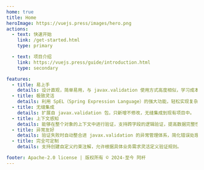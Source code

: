 ```yaml
---
home: true
title: Home
heroImage: https://vuejs.press/images/hero.png
actions:
  - text: 快速开始
    link: /get-started.html
    type: primary

  - text: 项目介绍
    link: https://vuejs.press/guide/introduction.html
    type: secondary

features:
  - title: 易上手
    details: 设计直观，简单易用，与 javax.validation 使用方式高度相似，学习成本低，上手快。
  - title: 极致灵活
    details: 利用 SpEL（Spring Expression Language）的强大功能，轻松实现复杂验证逻辑，且能够直接调用已注入的 Spring Beans 进行验证。
  - title: 无缝集成
    details: 扩展自 javax.validation 包，只新增不修改，无缝集成到现有项目中。
  - title: 上下文感知
    details: 能够在整个对象的上下文中进行验证，支持跨字段的逻辑验证，提高数据完整性检查的效率和准确性。
  - title: 异常友好
    details: 验证失败时自动整合进 javax.validation 的异常管理体系，简化错误处理流程。
  - title: 完全可定制
    details: 支持创建自定义约束注解，允许根据具体业务需求灵活定义验证规则。

footer: Apache-2.0 license | 版权所有 © 2024-至今 阿杆
---
```


[default-theme-home]: https://vuejs.press/reference/default-theme/frontmatter.html#home-page
